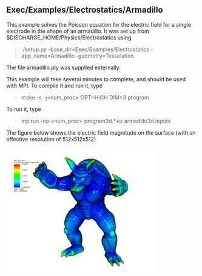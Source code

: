 ## Exec/Examples/Electrostatics/Armadillo

This example solves the Poisson equation for the electric field for a single electrode in the shape of an armadillo.
It was set up from $DISCHARGE_HOME/Physics/Electrostatics using

> ./setup.py -base_dir=Exec/Examples/Electrostatics -app_name=Armadillo -geometry=Tesselation

The file armadillo.ply was supplied externally.

This example will take several minutes to complete, and should be used with MPI.
To compile it and run it, type

> make -s -j<num_proc> OPT=HIGH DIM=3 program

To run it, type

> mpirun -np <num_proc> program3d.*.ex armadillo3d.inputs


The figure below shows the electric field magnitude on the surface (with an effective resolution of 512x512x512)

<img src="ElectricField.png" alt="Electric field" width="400"/>

